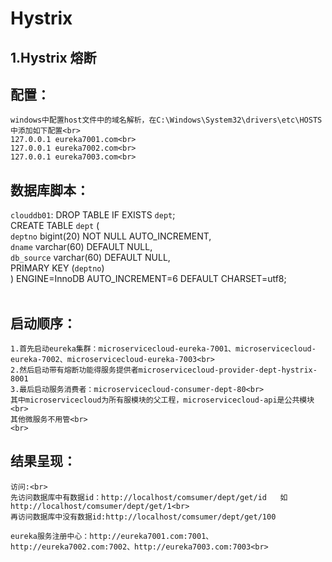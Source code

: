 # Hystrix
## 1.Hystrix 熔断
## 配置：
	windows中配置host文件中的域名解析，在C:\Windows\System32\drivers\etc\HOSTS中添加如下配置<br>
	127.0.0.1 eureka7001.com<br>
	127.0.0.1 eureka7002.com<br>
	127.0.0.1 eureka7003.com<br>
## 数据库脚本：
```clouddb01```:
DROP TABLE IF EXISTS `dept`;<br>
CREATE TABLE `dept` (<br>
  `deptno` bigint(20) NOT NULL AUTO_INCREMENT,<br>
  `dname` varchar(60) DEFAULT NULL,<br>
  `db_source` varchar(60) DEFAULT NULL,<br>
  PRIMARY KEY (`deptno`)<br>
) ENGINE=InnoDB AUTO_INCREMENT=6 DEFAULT CHARSET=utf8;<br>
<br>

## 启动顺序：<br>
	1.首先启动eureka集群：microservicecloud-eureka-7001、microservicecloud-eureka-7002、microservicecloud-eureka-7003<br>
	2.然后启动带有熔断功能得服务提供者microservicecloud-provider-dept-hystrix-8001
	3.最后启动服务消费者：microservicecloud-consumer-dept-80<br>
	其中microservicecloud为所有服模块的父工程，microservicecloud-api是公共模块<br>
	其他微服务不用管<br>
	<br>
## 结果呈现：
	访问:<br>
    先访问数据库中有数据id：http://localhost/comsumer/dept/get/id   如http://localhost/comsumer/dept/get/1<br>
    再访问数据库中没有数据id:http://localhost/comsumer/dept/get/100
  
	eureka服务注册中心：http://eureka7001.com:7001、http://eureka7002.com:7002、http://eureka7003.com:7003<br>
